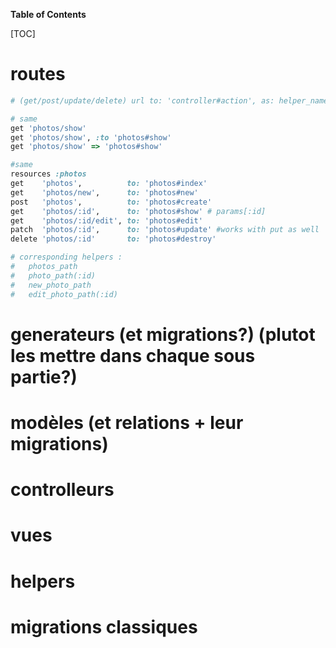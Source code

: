 **Table of Contents**

[TOC]

# routes

```ruby
# (get/post/update/delete) url to: 'controller#action', as: helper_name

# same
get 'photos/show'
get 'photos/show', :to 'photos#show'
get 'photos/show' => 'photos#show'

#same
resources :photos
get    'photos',          to: 'photos#index'
get    'photos/new',      to: 'photos#new'
post   'photos',          to: 'photos#create'
get    'photos/:id',      to: 'photos#show' # params[:id]
get    'photos/:id/edit', to: 'photos#edit'
patch  'photos/:id',      to: 'photos#update' #works with put as well
delete 'photos/:id'       to: 'photos#destroy'

# corresponding helpers :
#   photos_path
#   photo_path(:id)
#   new_photo_path
#   edit_photo_path(:id)
```

# generateurs (et migrations?) (plutot les mettre dans chaque sous partie?)

# modèles (et relations + leur migrations)

# controlleurs

# vues

# helpers

# migrations classiques
